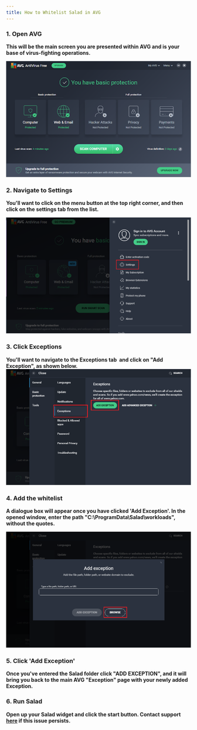 ```yaml
---
title: How to Whitelist Salad in AVG
---
```


### 1. Open AVG

**This will be the main screen you are presented within AVG and is your base of virus-fighting operations.**

**![unnamed__2_.png](../../../../content/images/troubleshooting/antivirus/how-to-whitelist-salad-in-avg-1.png)**

### 2. Navigate to Settings

**You'll want to click on the menu button at the top right corner, and then click on the settings tab from the list.**

**![avg1.png](../../../../content/images/troubleshooting/antivirus/how-to-whitelist-salad-in-avg-2.png)**

### 3. Click Exceptions

**You'll want to navigate to the Exceptions tab  and click on "Add Exception", as shown
below.![avg4.png](../../../../content/images/troubleshooting/antivirus/how-to-whitelist-salad-in-avg-3.png)**

### 4. Add the whitelist

**A dialogue box will appear once you have clicked 'Add Exception'. In the opened window, enter the path
"C:\\ProgramData\\Salad\\workloads", without the quotes.**

**![avg3.png](../../../../content/images/troubleshooting/antivirus/how-to-whitelist-salad-in-avg-4.png)**

### 5. Click 'Add Exception'

**Once you've entered the Salad folder click "ADD EXCEPTION", and it will bring you back to the main AVG "Exception"
page with your newly added Exception.**

### 6. Run Salad

**Open up your Salad widget and click the start button. Contact support
[here](/docs/guides/your-pc/216-how-to-create-a-support-ticket) if this issue persists.**
